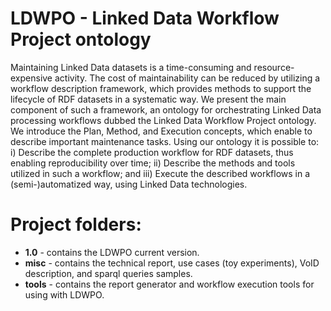 LDWPO - Linked Data Workflow Project ontology
====

Maintaining Linked Data datasets is a time-consuming and resource-expensive activity. The cost of maintainability can be reduced by utilizing a workflow description framework, which provides methods to support the lifecycle of RDF datasets in a systematic way. We present the main component of such a framework, an ontology for orchestrating Linked Data processing workflows dubbed the Linked Data Workflow Project ontology. We introduce the Plan, Method, and Execution concepts, which enable to describe important maintenance tasks. Using our ontology it is possible to: i) Describe the complete production workflow for RDF datasets, thus enabling reproducibility over time; ii) Describe the methods and tools utilized in such a workflow; and iii) Execute the described workflows in a (semi-)automatized way, using Linked Data technologies.


Project folders:
====  
* **1.0** - contains the LDWPO current version.   
* **misc** - contains the technical report, use cases (toy experiments), VoID description, and sparql queries samples.  
* **tools** - contains the report generator and workflow execution tools for using with LDWPO.   
